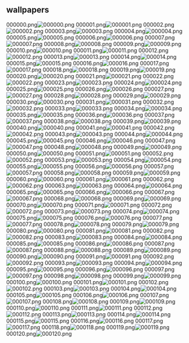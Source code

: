## wallpapers
000000.png![000000.png](000000.png)
000001.png![000001.png](000001.png)
000002.png![000002.png](000002.png)
000003.png![000003.png](000003.png)
000004.png![000004.png](000004.png)
000005.png![000005.png](000005.png)
000006.png![000006.png](000006.png)
000007.png![000007.png](000007.png)
000008.png![000008.png](000008.png)
000009.png![000009.png](000009.png)
000010.png![000010.png](000010.png)
000011.png![000011.png](000011.png)
000012.png![000012.png](000012.png)
000013.png![000013.png](000013.png)
000014.png![000014.png](000014.png)
000015.png![000015.png](000015.png)
000016.png![000016.png](000016.png)
000017.png![000017.png](000017.png)
000018.png![000018.png](000018.png)
000019.png![000019.png](000019.png)
000020.png![000020.png](000020.png)
000021.png![000021.png](000021.png)
000022.png![000022.png](000022.png)
000023.png![000023.png](000023.png)
000024.png![000024.png](000024.png)
000025.png![000025.png](000025.png)
000026.png![000026.png](000026.png)
000027.png![000027.png](000027.png)
000028.png![000028.png](000028.png)
000029.png![000029.png](000029.png)
000030.png![000030.png](000030.png)
000031.png![000031.png](000031.png)
000032.png![000032.png](000032.png)
000033.png![000033.png](000033.png)
000034.png![000034.png](000034.png)
000035.png![000035.png](000035.png)
000036.png![000036.png](000036.png)
000037.png![000037.png](000037.png)
000038.png![000038.png](000038.png)
000039.png![000039.png](000039.png)
000040.png![000040.png](000040.png)
000041.png![000041.png](000041.png)
000042.png![000042.png](000042.png)
000043.png![000043.png](000043.png)
000044.png![000044.png](000044.png)
000045.png![000045.png](000045.png)
000046.png![000046.png](000046.png)
000047.png![000047.png](000047.png)
000048.png![000048.png](000048.png)
000049.png![000049.png](000049.png)
000050.png![000050.png](000050.png)
000051.png![000051.png](000051.png)
000052.png![000052.png](000052.png)
000053.png![000053.png](000053.png)
000054.png![000054.png](000054.png)
000055.png![000055.png](000055.png)
000056.png![000056.png](000056.png)
000057.png![000057.png](000057.png)
000058.png![000058.png](000058.png)
000059.png![000059.png](000059.png)
000060.png![000060.png](000060.png)
000061.png![000061.png](000061.png)
000062.png![000062.png](000062.png)
000063.png![000063.png](000063.png)
000064.png![000064.png](000064.png)
000065.png![000065.png](000065.png)
000066.png![000066.png](000066.png)
000067.png![000067.png](000067.png)
000068.png![000068.png](000068.png)
000069.png![000069.png](000069.png)
000070.png![000070.png](000070.png)
000071.png![000071.png](000071.png)
000072.png![000072.png](000072.png)
000073.png![000073.png](000073.png)
000074.png![000074.png](000074.png)
000075.png![000075.png](000075.png)
000076.png![000076.png](000076.png)
000077.png![000077.png](000077.png)
000078.png![000078.png](000078.png)
000079.png![000079.png](000079.png)
000080.png![000080.png](000080.png)
000081.png![000081.png](000081.png)
000082.png![000082.png](000082.png)
000083.png![000083.png](000083.png)
000084.png![000084.png](000084.png)
000085.png![000085.png](000085.png)
000086.png![000086.png](000086.png)
000087.png![000087.png](000087.png)
000088.png![000088.png](000088.png)
000089.png![000089.png](000089.png)
000090.png![000090.png](000090.png)
000091.png![000091.png](000091.png)
000092.png![000092.png](000092.png)
000093.png![000093.png](000093.png)
000094.png![000094.png](000094.png)
000095.png![000095.png](000095.png)
000096.png![000096.png](000096.png)
000097.png![000097.png](000097.png)
000098.png![000098.png](000098.png)
000099.png![000099.png](000099.png)
000100.png![000100.png](000100.png)
000101.png![000101.png](000101.png)
000102.png![000102.png](000102.png)
000103.png![000103.png](000103.png)
000104.png![000104.png](000104.png)
000105.png![000105.png](000105.png)
000106.png![000106.png](000106.png)
000107.png![000107.png](000107.png)
000108.png![000108.png](000108.png)
000109.png![000109.png](000109.png)
000110.png![000110.png](000110.png)
000111.png![000111.png](000111.png)
000112.png![000112.png](000112.png)
000113.png![000113.png](000113.png)
000114.png![000114.png](000114.png)
000115.png![000115.png](000115.png)
000116.png![000116.png](000116.png)
000117.png![000117.png](000117.png)
000118.png![000118.png](000118.png)
000119.png![000119.png](000119.png)
000120.png![000120.png](000120.png)

